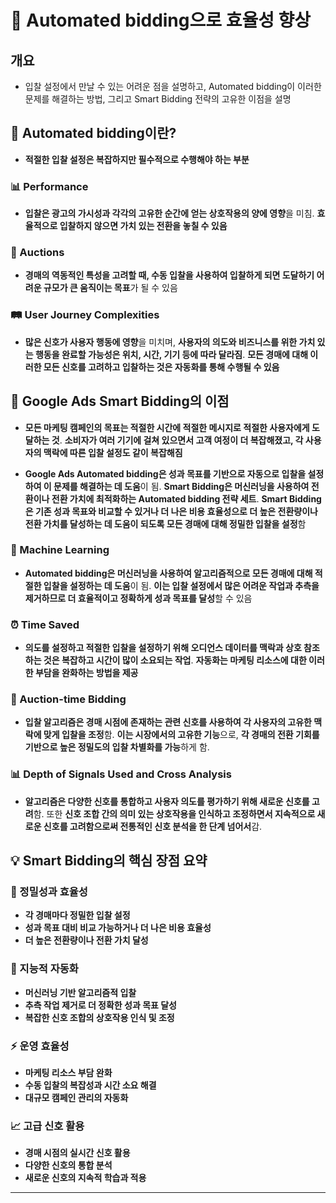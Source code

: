 # 🤖 Automated bidding으로 효율성 향상

## 개요
- 입찰 설정에서 만날 수 있는 어려운 점을 설명하고, Automated bidding이 이러한 문제를 해결하는 방법, 그리고 Smart Bidding 전략의 고유한 이점을 설명

## 🎯 Automated bidding이란?

- **적절한 입찰 설정은 복잡하지만 필수적으로 수행해야 하는 부분**

### 📊 Performance

- **입찰은 광고의 가시성과 각각의 고유한 순간에 얻는 상호작용의 양에 영향**을 미침. **효율적으로 입찰하지 않으면 가치 있는 전환을 놓칠 수 있음**

### 🔄 Auctions

- **경매의 역동적인 특성을 고려할 때, 수동 입찰을 사용하여 입찰하게 되면 도달하기 어려운 규모가 큰 움직이는 목표**가 될 수 있음

### 🛤️ User Journey Complexities

- **많은 신호가 사용자 행동에 영향**을 미치며, **사용자의 의도와 비즈니스를 위한 가치 있는 행동을 완료할 가능성은 위치, 시간, 기기 등에 따라 달라짐**. **모든 경매에 대해 이러한 모든 신호를 고려하고 입찰하는 것은 자동화를 통해 수행될 수 있음**

## 🚀 Google Ads Smart Bidding의 이점

- **모든 마케팅 캠페인의 목표는 적절한 시간에 적절한 메시지로 적절한 사용자에게 도달하는 것**. **소비자가 여러 기기에 걸쳐 있으면서 고객 여정이 더 복잡해졌고, 각 사용자의 맥락에 따른 입찰 설정도 같이 복잡해짐**

- **Google Ads Automated bidding은 성과 목표를 기반으로 자동으로 입찰을 설정하여 이 문제를 해결하는 데 도움**이 됨. **Smart Bidding은 머신러닝을 사용하여 전환이나 전환 가치에 최적화하는 Automated bidding 전략 세트**. **Smart Bidding은 기존 성과 목표와 비교할 수 있거나 더 나은 비용 효율성으로 더 높은 전환량이나 전환 가치를 달성하는 데 도움이 되도록 모든 경매에 대해 정밀한 입찰을 설정**함

### 🤖 Machine Learning

- **Automated bidding은 머신러닝을 사용하여 알고리즘적으로 모든 경매에 대해 적절한 입찰을 설정하는 데 도움**이 됨. **이는 입찰 설정에서 많은 어려운 작업과 추측을 제거하므로 더 효율적이고 정확하게 성과 목표를 달성**할 수 있음

### ⏰ Time Saved

- **의도를 설정하고 적절한 입찰을 설정하기 위해 오디언스 데이터를 맥락과 상호 참조하는 것은 복잡하고 시간이 많이 소요되는 작업**. **자동화는 마케팅 리소스에 대한 이러한 부담을 완화하는 방법을 제공**

### 🎯 Auction-time Bidding

- **입찰 알고리즘은 경매 시점에 존재하는 관련 신호를 사용하여 각 사용자의 고유한 맥락에 맞게 입찰을 조정**함. **이는 시장에서의 고유한 기능**으로, **각 경매의 전환 기회를 기반으로 높은 정밀도의 입찰 차별화를 가능**하게 함.

### 📊 Depth of Signals Used and Cross Analysis

- **알고리즘은 다양한 신호를 통합하고 사용자 의도를 평가하기 위해 새로운 신호를 고려**함. 또한 **신호 조합 간의 의미 있는 상호작용을 인식하고 조정하면서 지속적으로 새로운 신호를 고려함으로써 전통적인 신호 분석을 한 단계 넘어서**감.

## 💡 Smart Bidding의 핵심 장점 요약

### 🎯 정밀성과 효율성
- **각 경매마다 정밀한 입찰 설정**
- **성과 목표 대비 비교 가능하거나 더 나은 비용 효율성**
- **더 높은 전환량이나 전환 가치 달성**

### 🤖 지능적 자동화
- **머신러닝 기반 알고리즘적 입찰**
- **추측 작업 제거로 더 정확한 성과 목표 달성**
- **복잡한 신호 조합의 상호작용 인식 및 조정**

### ⚡ 운영 효율성
- **마케팅 리소스 부담 완화**
- **수동 입찰의 복잡성과 시간 소요 해결**
- **대규모 캠페인 관리의 자동화**

### 📈 고급 신호 활용
- **경매 시점의 실시간 신호 활용**
- **다양한 신호의 통합 분석**
- **새로운 신호의 지속적 학습과 적용**

---
